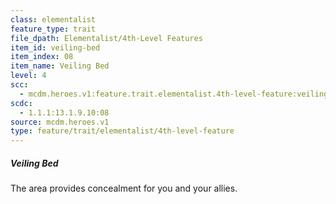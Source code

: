 ```yaml
---
class: elementalist
feature_type: trait
file_dpath: Elementalist/4th-Level Features
item_id: veiling-bed
item_index: 08
item_name: Veiling Bed
level: 4
scc:
  - mcdm.heroes.v1:feature.trait.elementalist.4th-level-feature:veiling-bed
scdc:
  - 1.1.1:13.1.9.10:08
source: mcdm.heroes.v1
type: feature/trait/elementalist/4th-level-feature
---
```


##### Veiling Bed

The area provides concealment for you and your allies.
